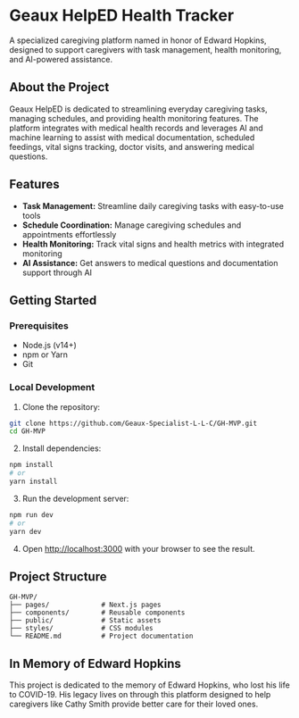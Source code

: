# Geaux HelpED Health Tracker

A specialized caregiving platform named in honor of Edward Hopkins, designed to support caregivers with task management, health monitoring, and AI-powered assistance.

## About the Project

Geaux HelpED is dedicated to streamlining everyday caregiving tasks, managing schedules, and providing health monitoring features. The platform integrates with medical health records and leverages AI and machine learning to assist with medical documentation, scheduled feedings, vital signs tracking, doctor visits, and answering medical questions.

## Features

- **Task Management:** Streamline daily caregiving tasks with easy-to-use tools
- **Schedule Coordination:** Manage caregiving schedules and appointments effortlessly
- **Health Monitoring:** Track vital signs and health metrics with integrated monitoring
- **AI Assistance:** Get answers to medical questions and documentation support through AI

## Getting Started

### Prerequisites

- Node.js (v14+)
- npm or Yarn
- Git

### Local Development

1. Clone the repository:
```bash
git clone https://github.com/Geaux-Specialist-L-L-C/GH-MVP.git
cd GH-MVP
```

2. Install dependencies:
```bash
npm install
# or
yarn install
```

3. Run the development server:
```bash
npm run dev
# or
yarn dev
```

4. Open [http://localhost:3000](http://localhost:3000) with your browser to see the result.

## Project Structure

```
GH-MVP/
├── pages/             # Next.js pages
├── components/        # Reusable components
├── public/            # Static assets
├── styles/            # CSS modules
└── README.md          # Project documentation
```

## In Memory of Edward Hopkins

This project is dedicated to the memory of Edward Hopkins, who lost his life to COVID-19. His legacy lives on through this platform designed to help caregivers like Cathy Smith provide better care for their loved ones.